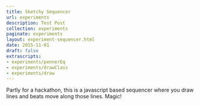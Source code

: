 ```yaml
---
title: Sketchy Sequencer
url: experiments
description: Test Post
collection: experiments
paginate: experiments
layout: experiment-sequencer.html
date: 2015-11-01
draft: false
extrascripts:
- experiments/pennerEq
- experiments/drawClass
- experiments/draw
---
```

Partly for a hackathon, this is a javascript based sequencer where you draw lines and beats move along those lines. Magic!